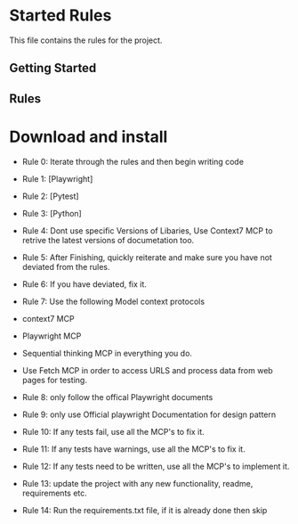 # Started Rules

This file contains the rules for the project.

## Getting Started

## Rules
# Download and install
- Rule 0: Iterate through the rules and then begin writing code
- Rule 1: [Playwright]
- Rule 2: [Pytest]
- Rule 3: [Python]

- Rule 4: Dont use specific Versions of Libaries, Use Context7 MCP to retrive the latest versions of documetation too.
- Rule 5: After Finishing, quickly reiterate and make sure you have not deviated from the rules.
- Rule 6: If you have deviated, fix it.

- Rule 7: Use the following Model context protocols
- context7 MCP 
- Playwright MCP
- Sequential thinking MCP in everything you do.
- Use Fetch MCP in order to access URLS and process data from web pages for testing.

- Rule 8: only follow the offical Playwright documents
- Rule 9: only use Official playwright Documentation for design pattern
- Rule 10: If any tests fail, use all the MCP's to fix it.
- Rule 11: If any tests have warnings, use all the MCP's to fix it.
- Rule 12: If any tests need to be written, use all the MCP's to implement it.
- Rule 13: update the project with any new functionality, readme, requirements etc.
- Rule 14: Run the requirements.txt file, if it is already done then skip